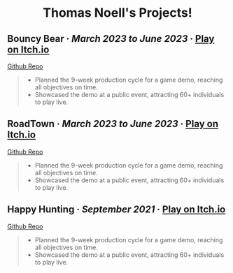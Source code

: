 <h1 align="center">Thomas Noell's Projects!</h1>

<h2><strong>Bouncy Bear</strong> · <em>March 2023 to June 2023</em> · <a href="https://officialthomas.itch.io/bouncybear">Play on Itch.io</a></h2>

[Github Repo](https://github.com/OfficialThomas/Bouncy-Bear-Game)

> - Planned the 9-week production cycle for a game demo, reaching all objectives on time. 
> - Showcased the demo at a public event, attracting 60+ individuals to play live.

<h2><strong>RoadTown</strong> · <em>March 2023 to June 2023</em> · <a href="https://officialthomas.itch.io/roadtown-usa">Play on Itch.io</a></h2>

[Github Repo](https://github.com/OfficialThomas/CMPM-171-GROUP-20)

> - Planned the 9-week production cycle for a game demo, reaching all objectives on time. 
> - Showcased the demo at a public event, attracting 60+ individuals to play live.

<h2><strong>Happy Hunting</strong> · <em>September 2021</em> · <a href="https://jonahrobot.itch.io/happyhunting">Play on Itch.io</a></h2>

[Github Repo](https://github.com/OfficialThomas/Bouncy-Bear-Game)

> - Planned the 9-week production cycle for a game demo, reaching all objectives on time. 
> - Showcased the demo at a public event, attracting 60+ individuals to play live.




